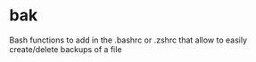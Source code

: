 # bak
Bash functions to add in the .bashrc or .zshrc that allow to easily create/delete backups of a file
